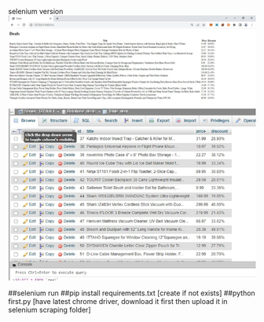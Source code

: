 selenium version
![Screenshot](UI.jpeg)
![Screenshot](DB.jpeg)

##selenium run 
##pip install requirements.txt [create if not exists]
##python first.py [have latest chrome driver, download it first then upload it in selenium scraping folder]
